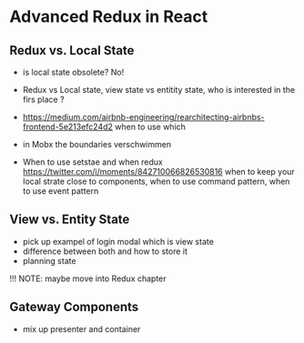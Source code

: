 # Advanced Redux in React

## Redux vs. Local State

- is local state obsolete? No!

- Redux vs Local state, view state vs entitity state, who is interested in the firs place ?
- https://medium.com/airbnb-engineering/rearchitecting-airbnbs-frontend-5e213efc24d2 when to use which

- in Mobx the boundaries verschwimmen

- When to use setstae and when redux https://twitter.com/i/moments/842710066826530816 when to keep your local strate close to components, when to use command pattern, when to use event pattern

## View vs. Entity State

- pick up exampel of login modal which is view state
- difference between both and how to store it
- planning state

!!! NOTE: maybe move into Redux chapter

## Gateway Components

- mix up presenter and container
